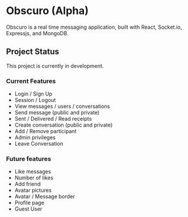 # Obscuro (Alpha)
Obscuro is a real time messaging application, built with React, Socket.io, Expressjs, and MongoDB.

## Project Status
This project is currently in development.

### Current Features
* Login / Sign Up
* Session / Logout
* View messages / users / conversations
* Send message (public and private)
* Sent / Delivered / Read receipts
* Create conversation (public and private)
* Add / Remove participant
* Admin privileges
* Leave Conversation

### Future features
- Like messages
- Number of likes
- Add friend
- Avatar pictures
- Avatar / Message border
- Profile page
- Guest User
